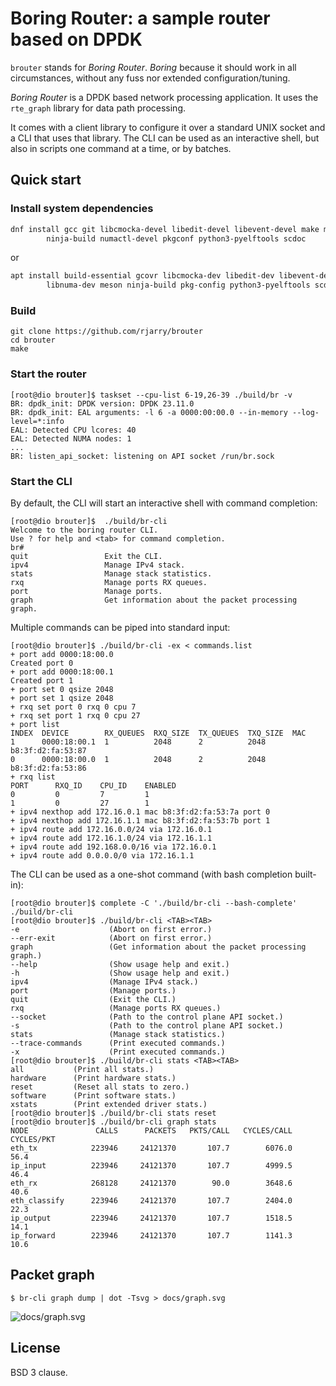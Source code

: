 # Boring Router: a sample router based on DPDK

`brouter` stands for *Boring Router*. *Boring* because it should work in all
circumstances, without any fuss nor extended configuration/tuning.

*Boring Router* is a DPDK based network processing application. It uses the
`rte_graph` library for data path processing.

It comes with a client library to configure it over a standard UNIX socket and
a CLI that uses that library. The CLI can be used as an interactive shell, but
also in scripts one command at a time, or by batches.

## Quick start

### Install system dependencies

```sh
dnf install gcc git libcmocka-devel libedit-devel libevent-devel make meson \
        ninja-build numactl-devel pkgconf python3-pyelftools scdoc
```

or

```sh
apt install build-essential gcovr libcmocka-dev libedit-dev libevent-dev \
        libnuma-dev meson ninja-build pkg-config python3-pyelftools scdoc
```

### Build

```
git clone https://github.com/rjarry/brouter
cd brouter
make
```

### Start the router

```console
[root@dio brouter]$ taskset --cpu-list 6-19,26-39 ./build/br -v
BR: dpdk_init: DPDK version: DPDK 23.11.0
BR: dpdk_init: EAL arguments: -l 6 -a 0000:00:00.0 --in-memory --log-level=*:info
EAL: Detected CPU lcores: 40
EAL: Detected NUMA nodes: 1
...
BR: listen_api_socket: listening on API socket /run/br.sock
```

### Start the CLI

By default, the CLI will start an interactive shell with command completion:

```console
[root@dio brouter]$  ./build/br-cli
Welcome to the boring router CLI.
Use ? for help and <tab> for command completion.
br#
quit                 Exit the CLI.
ipv4                 Manage IPv4 stack.
stats                Manage stack statistics.
rxq                  Manage ports RX queues.
port                 Manage ports.
graph                Get information about the packet processing graph.
```

Multiple commands can be piped into standard input:

```console
[root@dio brouter]$ ./build/br-cli -ex < commands.list
+ port add 0000:18:00.0
Created port 0
+ port add 0000:18:00.1
Created port 1
+ port set 0 qsize 2048
+ port set 1 qsize 2048
+ rxq set port 0 rxq 0 cpu 7
+ rxq set port 1 rxq 0 cpu 27
+ port list
INDEX  DEVICE        RX_QUEUES  RXQ_SIZE  TX_QUEUES  TXQ_SIZE  MAC
1      0000:18:00.1  1          2048      2          2048      b8:3f:d2:fa:53:87
0      0000:18:00.0  1          2048      2          2048      b8:3f:d2:fa:53:86
+ rxq list
PORT      RXQ_ID    CPU_ID    ENABLED
0         0         7         1
1         0         27        1
+ ipv4 nexthop add 172.16.0.1 mac b8:3f:d2:fa:53:7a port 0
+ ipv4 nexthop add 172.16.1.1 mac b8:3f:d2:fa:53:7b port 1
+ ipv4 route add 172.16.0.0/24 via 172.16.0.1
+ ipv4 route add 172.16.1.0/24 via 172.16.1.1
+ ipv4 route add 192.168.0.0/16 via 172.16.0.1
+ ipv4 route add 0.0.0.0/0 via 172.16.1.1
```

The CLI can be used as a one-shot command (with bash completion built-in):

```console
[root@dio brouter]$ complete -C './build/br-cli --bash-complete' ./build/br-cli
[root@dio brouter]$ ./build/br-cli <TAB><TAB>
-e                    (Abort on first error.)
--err-exit            (Abort on first error.)
graph                 (Get information about the packet processing graph.)
--help                (Show usage help and exit.)
-h                    (Show usage help and exit.)
ipv4                  (Manage IPv4 stack.)
port                  (Manage ports.)
quit                  (Exit the CLI.)
rxq                   (Manage ports RX queues.)
--socket              (Path to the control plane API socket.)
-s                    (Path to the control plane API socket.)
stats                 (Manage stack statistics.)
--trace-commands      (Print executed commands.)
-x                    (Print executed commands.)
[root@dio brouter]$ ./build/br-cli stats <TAB><TAB>
all           (Print all stats.)
hardware      (Print hardware stats.)
reset         (Reset all stats to zero.)
software      (Print software stats.)
xstats        (Print extended driver stats.)
[root@dio brouter]$ ./build/br-cli stats reset
[root@dio brouter]$ ./build/br-cli graph stats
NODE               CALLS      PACKETS   PKTS/CALL   CYCLES/CALL    CYCLES/PKT
eth_tx            223946     24121370       107.7        6076.0          56.4
ip_input          223946     24121370       107.7        4999.5          46.4
eth_rx            268128     24121370        90.0        3648.6          40.6
eth_classify      223946     24121370       107.7        2404.0          22.3
ip_output         223946     24121370       107.7        1518.5          14.1
ip_forward        223946     24121370       107.7        1141.3          10.6
```

## Packet graph

```console
$ br-cli graph dump | dot -Tsvg > docs/graph.svg
```

![docs/graph.svg](https://raw.githubusercontent.com/rjarry/brouter/main/docs/graph.svg)

## License

BSD 3 clause.
